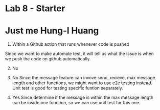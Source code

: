# Lab 8 - Starter
# Just me Hung-I Huang

1. Within a Github action that runs whenever code is pushed 

Since we want to make automate test, it will tell us what the issue is when we push the code on github automatically.

2. No
   
3. No
   Since the message feature can invove send, recieve, max message length and other functions, we might want to use e2e testing instead. Unit test is good for testing specific funtion separately.

4. Yes
   Since determine if the message is within the max message length can be inside one function, so we can use unit test for this one.




